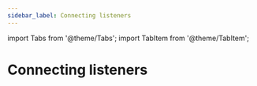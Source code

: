 ```yaml
---
sidebar_label: Connecting listeners
---
```

import Tabs from '@theme/Tabs';
import TabItem from '@theme/TabItem';

<!-- TABS -->
# Connecting listeners

